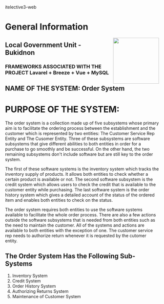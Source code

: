 itelective3-web

# General Information

<img src = "https://user-images.githubusercontent.com/107341849/209158390-9b804958-0c49-45a8-87b9-1632544bc8d4.png" width = "150" align = "right">

## Local Government Unit - Bukidnon

### FRAMEWORKS ASSOCIATED WITH THE PROJECT **Lavarel +  Breeze + Vue + MySQL**

## NAME OF THE SYSTEM:  **Order System**

# PURPOSE OF THE SYSTEM:

The order system is a collection made up of five subsystems whose primary aim is to facilitate the ordering process between the establishment and the customer which is represented by two entities: The Customer Service Rep Entity and The Cusomer Entity. Three of these subsystems are software subsystems that give different abilities to both entities in order for a purchase to go smoothly and be successful. On the other hand, the two remaining subsystems don't include software but are still key to the order system.

The first of these software systems is the inventory system which tracks the inventory supply of products. It allows both entities to check whether a certain product is available or not. The second software subsystem is the credit system which allows users to check the credit that is available to the customer entity while purchasing. The last software system is the order history system which gives a detailed account of the status of the ordered item and enables both entities to check on the status.

The order system requires both entities to use the software systems available to facilitate the whole order process. There are also a few actions outside the software subsystems that is needed from both entities such as the need to maintain the customer. All of the systems and actions are available to both entities with the exception of one. The customer service rep needs to authorize return whenever it is requested by the cutomer entity.

## The Order System Has the Following Sub-Systems
1. Inventory System
2. Credit System
3. Order History System
4. Authorizing Returns System
5. Maintenance of Customer System


